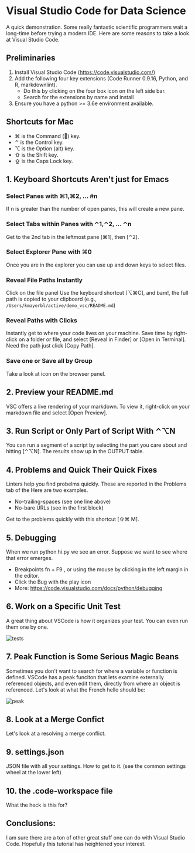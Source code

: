 # Visual Studio Code for Data Science

A quick demonstration. Some really fantastic scientific programmers
wait a long-time before trying a modern IDE.
Here are some reasons to take a look at Visual Studio Code.

## Preliminaries

1. Install Visual Studio Code (https://code.visualstudio.com/)
2. Add the following four key extensions (Code Runner 0.9.16, Python, and R, markdownlint).
    * Do this by clicking on the four box icon on the left side bar.
    * Search for the extensions by name and install
3. Ensure you have a python >= 3.6e environment available.

## Shortcuts for Mac

* ⌘ is the Command () key.
* ⌃ is the Control key.
* ⌥ is the Option (alt) key.
* ⇧ is the Shift key.
* ⇪ is the Caps Lock key.

## 1. Keyboard Shortcuts Aren't just for Emacs

### Select Panes with ⌘1,⌘2, ... #n

If n is greater than the number of open panes, this will create a new pane.

### Select Tabs within Panes with ⌃1,⌃2, ... ⌃n

Get to the 2nd tab in the leftmost pane [⌘1], then [⌃2].

### Select Explorer Pane with ⌘0

Once you are in the explorer you can use up and down keys to select files.

### Reveal File Paths Instantly

Click on the file panel Use the keyboard shortcut [⌥⌘C], and bam!, the full path is copied to your clipboard (e.g., `/Users/kmayerbl/active/demo_vsc/README.md`)

### Reveal Paths with Clicks

Instantly get to where  your code lives on your machine. Save time by right-click on a folder or file, and select [Reveal in Finder] or [Open in Terminal]. Need the path just click [Copy Path].

### Save one or Save all by Group

Take a look at icon on the browser panel.

## 2. Preview your README.md

VSC offers a live rendering of your markdown. To view it, right-click on your markdown file and select [Open Preview].

## 3. Run Script or Only Part of Script With ⌃⌥N

You can run a segment of a script by selecting the part you care about and hitting [⌃⌥N]. The results show up in the OUTPUT table.

## 4. Problems and Quick Their Quick Fixes

Linters help you find probelms quickly. These are reported in the Problems tab of the  Here are two examples. 

* No-trailing-spaces (see one line above)
* No-bare URLs (see in the first block)

Get to the problems quickly with this shortcut [⇧⌘ M].

## 5. Debugging

When we run python hi.py we see an error. Suppose we want to see where that error emerges.

* Breakpoints fn + F9 , or using the mouse by clicking in the left margin in the editor.
* Click the Bug with the play icon
* More: https://code.visualstudio.com/docs/python/debugging

## 6. Work on a Specific Unit Test

A great thing about VSCode is how it organizes your test. You can even run them one by one.

![tests](https://user-images.githubusercontent.com/46639063/75184229-ea3d8580-56f8-11ea-83d3-1ee87fec849c.png)

## 7. Peak Function is Some Serious Magic Beans

 Sometimes you don't want to search for where a variable or function is defined. VSCode has a peak funciton that lets examine externally referenced objects, and even edit them, directly from where an object is referenced. Let's look at what the French hello should be:

![peak](https://user-images.githubusercontent.com/46639063/75184186-d98d0f80-56f8-11ea-8e67-cd76626992f0.png)


## 8. Look at a Merge Confict

Let's look at a resolving a merge conflict.

## 9. settings.json

JSON file with all your settings. How to get to it. (see the common settings wheel at the lower left)

## 10. the .code-workspace file

What the heck is this for?


## Conclusions:

I am sure there are a ton of other great stuff one can do with Visual Studio Code. 
Hopefully this tutorial has heightened your interest.
